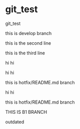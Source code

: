 # git_test
git_test


this is develop branch

this is the second line

this is the third line

hi hi

hi hi

this is hotfix/README.md branch

hi hi

this is hotfix/README.md branch

THIS IS B1 BRANCH

outdated 
